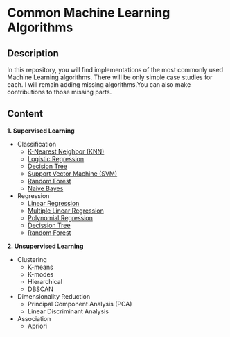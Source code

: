 # Common Machine Learning Algorithms
## Description
In this repository, you will find implementations of the most commonly used Machine Learning algorithms. There will be only simple case studies for each. I will remain adding missing algorithms.You can also make contributions to those missing parts.

## Content

**1. Supervised Learning**
   - Classification
     - [K-Nearest Neighbor (KNN)](/KNN)
     - [Logistic Regression](/Logistic%20Regression)
     - [Decision Tree](/Decision%20Tree%20-%20Classification)
     - [Support Vector Machine (SVM)](/SVC)
     - [Random Forest](/Random%20Forest%20-%20Classification)
     - [Naive Bayes](/Naive%20Bayes)
   - Regression
     - [Linear Regression](/Linear%20Regression)
     - [Multiple Linear Regression](/Multiple%20Linear%20Regression)
     - [Polynomial Regression](/Polynomial%20Regression)
     - [Decission Tree](/Decision%20Tree%20-%20Regression)
     - [Random Forest](/Random%20Forest%20-%20Regression)
     
**2. Unsupervised Learning**
   - Clustering
     - K-means
     - K-modes
     - Hierarchical
     - DBSCAN
   - Dimensionality Reduction
     - Principal Component Analysis (PCA)
     - Linear Discriminant Analysis
   - Association
     - Apriori

